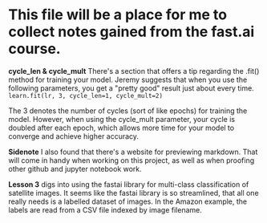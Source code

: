 # This file will be a place for me to collect notes gained from the fast.ai course.

**cycle_len & cycle_mult**
There's a section that offers a tip regarding the .fit() method for training your model. Jeremy suggests that when you use the following parameters, you get a "pretty good" result just about every time.
`learn.fit(lr, 3, cycle_len=1, cycle_mult=2)`

The 3 denotes the number of cycles (sort of like epochs) for training the model. However, when using the cycle_mult parameter, your cycle is doubled after each epoch, which allows more time for your model to converge and achieve higher accuracy.

**Sidenote** I also found that there's a website for previewing markdown. That will come in handy when working on this project, as well as when proofing other github and jupyter notebook work.

**Lesson 3** digs into using the fastai library for multi-class classification of satellite images. It seems like the fastai library is so streamlined, that all one really needs is a labelled dataset of images. In the Amazon example, the labels are read from a CSV file indexed by image filename. 
